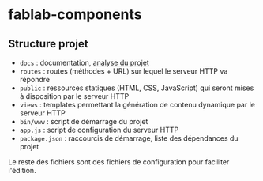 # fablab-components

## Structure projet

* `docs` : documentation, [analyse du projet](docs/Analysis.md)
* `routes` : routes (méthodes + URL) sur lequel le serveur HTTP va répondre
* `public` : ressources statiques (HTML, CSS, JavaScript) qui seront mises à disposition par le serveur HTTP
* `views` : templates permettant la génération de contenu dynamique par le serveur HTTP
* `bin/www` : script de démarrage du projet
* `app.js` : script de configuration du serveur HTTP
* `package.json` : raccourcis de démarrage, liste des dépendances du projet

Le reste des fichiers sont des fichiers de configuration pour faciliter l'édition.
